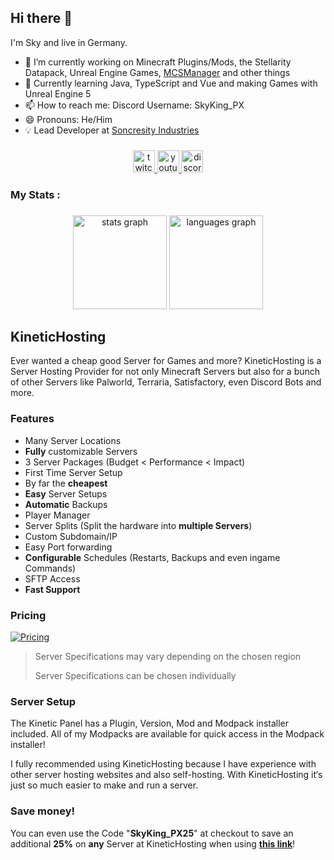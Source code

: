 ## Hi there 👋

I'm Sky and live in Germany.

- 🔭 I’m currently working on Minecraft Plugins/Mods, the Stellarity Datapack, Unreal Engine Games, [MCSManager](https://mcsmanager.com/) and other things
- 🌱 Currently learning Java, TypeScript and Vue and making Games with Unreal Engine 5
- 📫 How to reach me: Discord Username: SkyKing_PX
- 😄 Pronouns: He/Him
- 💡 Lead Developer at [Soncresity Industries](https://github.com/Soncresity-Industries)

###

<div align="center">
  <span>
 <a href="https://www.twitch.tv/skyking_px" target="_blank">
  <img src="https://img.shields.io/static/v1?message=Twitch&logo=twitch&label=&color=9146FF&logoColor=white&labelColor=&style=for-the-badge" height="35" alt="twitch logo"  />
 </a>
</span>
<span>
 <a href="https://m.youtube.com/channel/UCLPrrz6OjxB6CmOrYQ0MNnQ" target="_blank">
  <img src="https://img.shields.io/static/v1?message=YouTube&logo=youtube&label=&color=FB0505&logoColor=white&labelColor=&style=for-the-badge" height="35" alt="youtube logo"  />
 </a>
</span>

  <span>
 <a href="https://bit.ly/sk_px-dc" target="_blank">
  <img src="https://img.shields.io/static/v1?message=Discord&logo=discord&label=&color=7289DA&logoColor=white&labelColor=&style=for-the-badge" height="35" alt="discord logo"  />
 </a>
</span>
  
</div>

###

<h3 align="left"> My Stats :</h3>

###

<div align="center">
  <img src="https://github-readme-stats.vercel.app/api?username=SkyKingPX&hide_title=false&hide_rank=false&show_icons=true&include_all_commits=true&count_private=true&disable_animations=false&theme=dracula&locale=en&hide_border=false" height="150" alt="stats graph"  />
  <img src="https://github-readme-stats.vercel.app/api/top-langs?username=SkyKingPX&locale=en&hide_title=false&layout=compact&card_width=320&langs_count=5&theme=dracula&hide_border=false" height="150" alt="languages graph"  />
</div>

###

<h2 align="left"> KineticHosting</h2>
Ever wanted a cheap good Server for Games and more?
KineticHosting is a Server Hosting Provider for not only Minecraft Servers but also for a bunch of other Servers like Palworld, Terraria, Satisfactory, even Discord Bots and more.

### Features  
* Many Server Locations
* **Fully** customizable Servers
* 3 Server Packages (Budget < Performance < Impact)
* First Time Server Setup 
* By far the **cheapest**
* **Easy** Server Setups
* **Automatic** Backups
* Player Manager
* Server Splits (Split the hardware into **multiple Servers**)
* Custom Subdomain/IP
* Easy Port forwarding
* **Configurable** Schedules (Restarts, Backups and even ingame Commands)
* SFTP Access
* **Fast Support**

### Pricing 
[![Pricing](https://i.ibb.co/ymcSg1tx/KH-Curse-Forge-Final-Standard-Banner-Small.png)](https://billing.kinetichosting.com/aff.php?aff=947)

> Server Specifications may vary depending on the chosen region
>
> Server Specifications can be chosen individually

### Server Setup 
The Kinetic Panel has a Plugin, Version, Mod and Modpack installer included.
All of my Modpacks are available for quick access in the Modpack installer!

I fully recommended using KineticHosting because I have experience with other server hosting websites and also self-hosting. With KineticHosting it‘s just so much easier to make and run a server. 

### Save money!  
You can even use the Code "**SkyKing_PX25**" at checkout to save an additional **25%** on **any** Server at KineticHosting when using [**this link**](https://billing.kinetichosting.com/aff.php?aff=947)!
